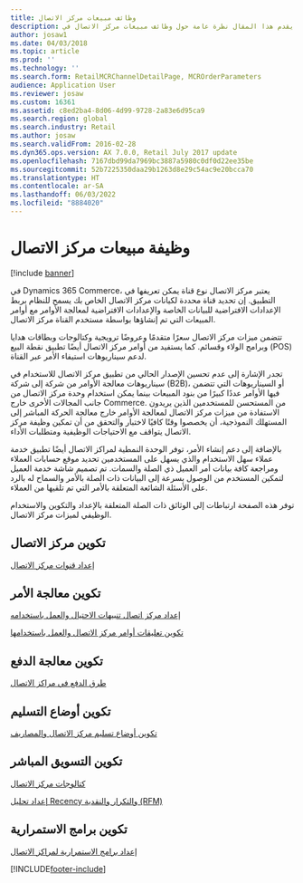 ```yaml
---
title: وظائف مبيعات مركز الاتصال
description: يقدم هذا المقال نظرة عامة حول وظائف مبيعات مركز الاتصال في Dynamics 365 Commerce.
author: josaw1
ms.date: 04/03/2018
ms.topic: article
ms.prod: ''
ms.technology: ''
ms.search.form: RetailMCRChannelDetailPage, MCROrderParameters
audience: Application User
ms.reviewer: josaw
ms.custom: 16361
ms.assetid: c8ed2ba4-8d06-4d99-9728-2a83e6d95ca9
ms.search.region: global
ms.search.industry: Retail
ms.author: josaw
ms.search.validFrom: 2016-02-28
ms.dyn365.ops.version: AX 7.0.0, Retail July 2017 update
ms.openlocfilehash: 7167dbd99da7969bc3887a5980c0df0d22ee35be
ms.sourcegitcommit: 52b7225350daa29b1263d8e29c54ac9e20bcca70
ms.translationtype: HT
ms.contentlocale: ar-SA
ms.lasthandoff: 06/03/2022
ms.locfileid: "8884020"
---
```

# <a name="call-center-sales-functionality"></a>وظيفة مبيعات مركز الاتصال

[!include [banner](includes/banner.md)]


في Dynamics 365 Commerce، يعتبر مركز الاتصال نوع قناة يمكن تعريفها في التطبيق. إن تحديد قناة محددة لكيانات مركز الاتصال الخاص بك يسمح للنظام بربط الإعدادات الافتراضية للبيانات الخاصة والإعدادات الافتراضية لمعالجة الأوامر مع أوامر المبيعات التي تم إنشاؤها بواسطة مستخدم القناة مركز الاتصال.

تتضمن ميزات مركز الاتصال سعرًا متقدمًا وعروضًا ترويجية وكتالوجات وبطاقات هدايا وبرامج الولاء وقسائم. كما يستفيد من أوامر مركز الاتصال أيضًا تطبيق نقطة البيع (POS) لدعم سيناريوهات استيفاء الأمر عبر القناة.

تجدر الإشارة إلى عدم تحسين الإصدار الحالي من تطبيق مركز الاتصال للاستخدام في سيناريوهات معالجة الأوامر من شركة إلى شركة (B2B)، أو السيناريوهات التي تتضمن فيها الأوامر عددًا كبيرًا من بنود المبيعات بينما يمكن استخدام وحدة مركز الاتصال من جانب المجالات الأخرى خارج Commerce. من المستحسن للمستخدمين الذين يريدون الاستفادة من ميزات مركز الاتصال لمعالجة الأوامر خارج معالجة الحركة المباشر إلى المستهلك النموذجية، أن يخصصوا وقتًا كافيًا لاختبار والتحقق من أن تمكين وظيفة مركز الاتصال يتواقف مع الاحتياجات الوظيفية ومتطلبات الأداء.

بالإضافة إلى دعم إنشاء الأمر، توفر الوحدة النمطية لمراكز الاتصال أيضًا تطبيق خدمة عملاء سهل الاستخدام والذي يسهل على المستخدمين تحديد موقع حسابات العملاء ومراجعة كافة بيانات أمر العميل ذي الصلة والسمات. تم تصميم شاشة خدمة العميل لتمكين المستخدم من الوصول بسرعة إلى البيانات ذات الصلة بالأمر والسماح له بالرد على الأسئلة الشائعة المتعلقة بالأمر التي تم تلقيها من العملاء.

توفر هذه الصفحة ارتباطات إلى الوثائق ذات الصلة المتعلقة بالإعداد والتكوين والاستخدام الوظيفي لميزات مركز الاتصال.


## <a name="configure-the-call-center"></a>تكوين مركز الاتصال

[إعداد قنوات مركز الاتصال](set-up-order-processing-options.md)

## <a name="configure-order-processing"></a>تكوين معالجة الأمر

[إعداد مركز اتصال تنبيهات الاحتيال والعمل باستخدامه](set-up-fraud-alerts.md)

[تكوين ‏‫تعليقات أوامر مركز الاتصال‬ والعمل باستخدامها](work-with-order-holds.md)

## <a name="configure-payment-processing"></a>تكوين معالجة الدفع

[طرق الدفع في مراكز الاتصال](work-with-payments.md)

## <a name="configure-delivery-modes"></a>تكوين أوضاع التسليم

[تكوين أوضاع تسليم مركز الاتصال والمصاريف](configure-call-center-delivery.md)

## <a name="configure-direct-marketing"></a>تكوين التسويق المباشر

[كتالوجات مركز الاتصال](call-center-catalogs.md)

[إعداد تحليل Recency والتكرار والنقدية (RFM)](set-up-rfm-analysis.md)

## <a name="configure-continuity-programs"></a>تكوين برامج الاستمرارية

[إعداد برامج الاستمرارية لمراكز الاتصال](set-up-continuity-program.md)


[!INCLUDE[footer-include](../includes/footer-banner.md)]